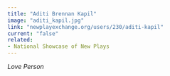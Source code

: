 ```yaml
---
title: "Aditi Brennan Kapil"
image: "aditi_kapil.jpg"
link: "newplayexchange.org/users/230/aditi-kapil"
current: "false"
related:
- National Showcase of New Plays
---
```


*Love Person*
